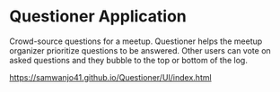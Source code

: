 # Questioner Application
Crowd-source questions for a meetup. Questioner helps the meetup organizer prioritize
questions to be answered. Other users can vote on asked questions and they bubble to the top
or bottom of the log.

https://samwanjo41.github.io/Questioner/UI/index.html
